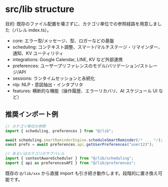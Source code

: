 # src/lib structure

目的: 既存のファイル配置を壊さずに、カテゴリ単位での参照経路を用意しました（バレル index.ts）。

- core: エラー型/メッセージ、型、ロガーなどの基盤
- scheduling: コンテキスト調整、スマート/マルチステージ・リマインダー、通知、KV ユーティリティ
- integrations: Google Calendar, LINE, KV など外部連携
- preferences: ユーザープリファレンスのモデル/バリデーション/ストレージ/API
- sessions: ランタイムセッションと永続化
- nlp: NLP・意図抽出・インタプリタ
- features: 横断的な機能（操作履歴、エラーリカバリ、AI スケジュール UI など）

## 推奨インポート例

```ts
// カテゴリ単位の参照
import { scheduling, preferences } from "@/lib";

await scheduling.smartReminderEngine.scheduleSmartReminder(/* ... */);
const prefs = await preferences.api.getUserPreferences("user123");

// あるいはカテゴリのサブバレル
import { contextAwareScheduler } from "@/lib/scheduling";
import { api as preferencesAPI } from "@/lib/preferences";
```

既存の `@/lib/xxx` から直接 import も引き続き動作します。段階的に置き換え可能です。
